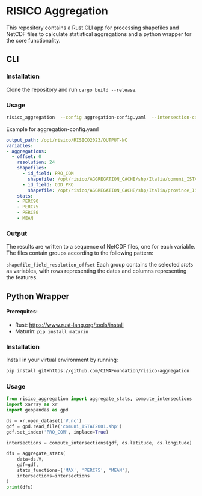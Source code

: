 # RISICO Aggregation

This repository contains a Rust CLI app for processing shapefiles and NetCDF files to calculate statistical aggregations and a python wrapper for the core functionality.

## CLI

### Installation


Clone the repository and run `cargo build --release`.


### Usage

```sh
risico_aggregation  --config aggregation-config.yaml  --intersection-cache intersections.db --output OUTPUT/CACHE
```

Example for aggregation-config.yaml

```yaml
output_path: /opt/risico/RISICO2023/OUTPUT-NC
variables:
- aggregations:
  - offset: 0
    resolution: 24
    shapefiles:
      - id_field: PRO_COM
        shapefile: /opt/risico/AGGREGATION_CACHE/shp/Italia/comuni_ISTAT2001.shp
      - id_field: COD_PRO
        shapefile: /opt/risico/AGGREGATION_CACHE/shp/Italia/province_ISTAT2001.shp
    stats:
    - PERC90
    - PERC75
    - PERC50
    - MEAN
```


### Output

The results are written to a sequence of NetCDF files, one for each variable. The files contain groups according to the following pattern:

`shapefile_field_resolution_offset`
Each group contains the selected *stats* as variables, with rows representing the dates and columns representing the features.



## Python Wrapper

#### Prerequites:
- Rust: https://www.rust-lang.org/tools/install
- Maturin: `pip install maturin`

### Installation

Install in your virtual environment by running:
```sh
pip install git+https://github.com/CIMAFoundation/risico-aggregation
```

### Usage

```python
from risico_aggregation import aggregate_stats, compute_intersections
import xarray as xr
import geopandas as gpd

ds = xr.open_dataset('V.nc')
gdf = gpd.read_file('comuni_ISTAT2001.shp')
gdf.set_index('PRO_COM', inplace=True)

intersections = compute_intersections(gdf, ds.latitude, ds.longitude)

dfs = aggregate_stats(
    data=ds.V,
    gdf=gdf,
    stats_functions=['MAX', 'PERC75', "MEAN"],
    intersections=intersections
)
print(dfs)
```

